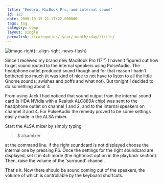 ```yaml
---
 title: "Fedora, MacBook Pro, and internal sound"
 id: 123
 date: 2009-10-15 21:17:22.000000
 tags: tag
 category: comp
 layout: single
 permalink: /:categories/:year/:month/:day/:title/
---
```

![image-right](/assets/images/){: .align-right .news-flash}

Since I received my brand new MacBook Pro (17'') I haven't figured out how to get sound routed to the internal speakers using PulseAudio. The headphone outlet produced sound though and for that reason I hadn't bothered too much (it was kind of nice to not have to listen to all the little Gnome sounds; swishes and poffs and what not). But tonight I decided to do something about it. 



From using Jack I had noticed that sound output from the internal sound card (a HDA NVidia with a Realtek ALC889A chip) was sent to the headphone outlet on channel 1 and 2, and to the internal speakers on channel 3 and 4. For PulseAudio the remedy proved to be some settings easily made in the ALSA mixer.



Start the ALSA mixer by simply typing 
<blockquote>
$ alsamixer
</blockquote>
at the command line. If the right soundcard is not displayed choose the internal one by pressing F6. Once the settings for the right soundcard are displayed, set it in 4ch mode (the rightmost option in the playback section). Then, raise the volume of the 'surround' channel. 



That's it. Now there should be sound coming out of the speakers, the volume of which is controllable by the keyboard shortcuts.

